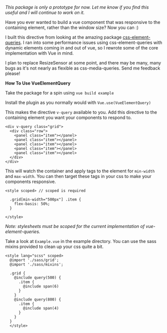 *This package is only a prototype for now. Let me know if you find this useful and I will continue to work on it.*

Have you ever wanted to build a vue component that was responsive to the containing element, rather than the window size? Now you can :)

I built this directive from looking at the amazing package [css-element-queries](https://github.com/marcj/css-element-queries). I ran into some performance issues using css-element-queries with dynamic elements coming in and out of vue, so I rewrote some of the core implementation with Vue in mind.

I plan to replace ResizeSensor at some point, and there may be many, many bugs as it's not nearly as flexible as css-media-queries. Send me feedback please!

**How To Use VueElementQuery**

Take the package for a spin using `vue build example`

Install the plugin as you normally would with `Vue.use(VueElementQuery)`

This makes the directive `v-query` available to you. Add this directive to the containing element you want your components to respond to.

```
<div v-query class="grid">
  <div class="row">
    <panel class="item"></panel>
    <panel class="item"></panel>
    <panel class="item"></panel>
    <panel class="item"></panel>
    <panel class="item"></panel>
  </div>
</div>
```

This will watch the container and apply tags to the element for `min-width` and `max-width`. You can then target these tags in your css to make your components responsive.

```
<style scoped> // scoped is required

  .grid[min-width="500px"] .item {
    flex-basis: 50%;
  }

</style>
```

*Note: stylesheets must be scoped for the current implementation of vue-element-queries.*

Take a look at `Example.vue` in the example directory. You can use the sass mixins provided to clean up your css quite a bit.

```
<style lang="scss" scoped>
  @import './sass/grid';
  @import './sass/mixins';

  .grid {
    @include query(500) {
      .item {
        @include span(6)
      }
    }
    @include query(800) {
      .item {
        @include span(4)
      }
    }
  }
  </style>
```